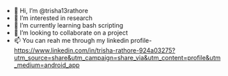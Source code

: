 - 👋 Hi, I’m @trisha13rathore
- 👀 I’m interested in research
- 🌱 I’m currently learning bash scripting
- 💞️ I’m looking to collaborate on a project
- 📫 You can reah me through my linkedin profile- https://www.linkedin.com/in/trisha-rathore-924a03275?utm_source=share&utm_campaign=share_via&utm_content=profile&utm_medium=android_app
<!---
trisha13rathore/trisha13rathore is a ✨ special ✨ repository because its `README.md` (this file) appears on your GitHub profile.
You can click the Preview link to take a look at your changes.
--->
